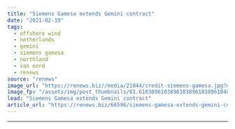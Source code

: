 ```yaml
---
title: "Siemens Gamesa extends Gemini contract"
date: "2021-02-19"
tags: 
  - offshore wind
  - netherlands
  - gemini
  - siemens gamesa
  - northland
  - van oord
  - renews
source: "renews"
image_url: "https://renews.biz//media/21044/credit-siemens-gamesa.jpg?mode=crop&width=770&heightratio=0.6103896103896103896103896104&slimmage=true"
image_fp: "/assets/img/post_thumbnails/61.6103896103896103896103896104&slimmage=true"
lead: "Siemens Gamesa extends Gemini contract"
article_url: "https://renews.biz/66596/siemens-gamesa-extends-gemini-contract/"
---
```


---
